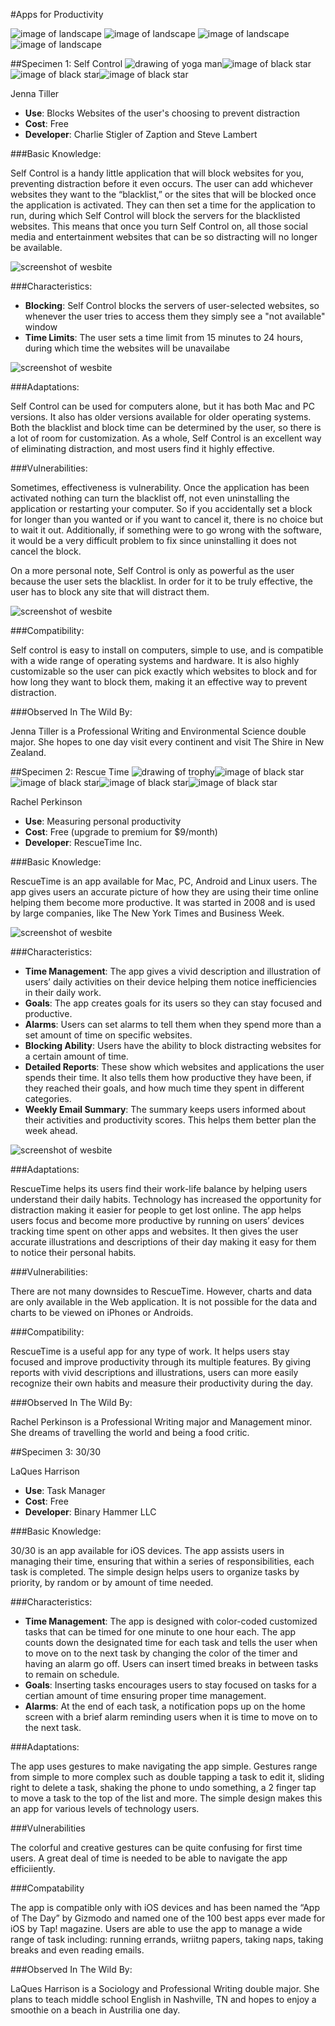 #Apps for Productivity

![image of landscape](img/hybrid_apps.png) ![image of landscape](img/apps_for_web.png)
![image of landscape](img/apps_for_pc.png) ![image of landscape](img/apps_for_mac.jpg)


##Specimen 1: Self Control
![drawing of yoga man](img/distractionfree.png)![image of black star](img/fullstar.png)![image of black star](img/fullstar.png)![image of black star](img/fullstar.png)

Jenna Tiller
* **Use**: Blocks Websites of the user's choosing to prevent distraction
* **Cost**: Free
* **Developer**: Charlie Stigler of Zaption and Steve Lambert

###Basic Knowledge:

Self Control is a handy little application that will block websites for you, preventing distraction before it even occurs. The user can add whichever websites they want to the “blacklist,” or the sites that will be blocked once the application is activated. They can then set a time for the application to run, during which Self Control will block the servers for the blacklisted websites. This means that once you turn Self Control on, all those social media and entertainment websites that can be so distracting will no longer be available. 

![screenshot of wesbite](img/selfcontrol-1.png)

###Characteristics:

* **Blocking**: Self Control blocks the servers of user-selected websites, so whenever the user tries to access them they simply see a "not available" window
* **Time Limits**: The user sets a time limit from 15 minutes to 24 hours, during which time the websites will be unavailabe

![screenshot of wesbite](img/selfcontrol-2.png)

###Adaptations:

Self Control can be used for computers alone, but it has both Mac and PC versions. It also has older versions available for older operating systems. Both the blacklist and block time can be determined by the user, so there is a lot of room for customization. As a whole, Self Control is an excellent way of eliminating distraction, and most users find it highly effective. 

###Vulnerabilities:

Sometimes, effectiveness is vulnerability. Once the application has been activated nothing can turn the blacklist off, not even uninstalling the application or restarting your computer. So if you accidentally set a block for longer than you wanted or if you want to cancel it, there is no choice but to wait it out. Additionally, if something were to go wrong with the software, it would be a very difficult problem to fix since uninstalling it does not cancel the block. 

On a more personal note, Self Control is only as powerful as the user because the user sets the blacklist. In order for it to be truly effective, the user has to block any site that will distract them. 

![screenshot of wesbite](img/selfcontrol-3.png)

###Compatibility: 

Self control is easy to install on computers, simple to use, and is compatible with a wide range of operating systems and hardware. It is also highly customizable so the user can pick exactly which websites to block and for how long they want to block them, making it an effective way to prevent distraction.

###Observed In The Wild By:

Jenna Tiller is a Professional Writing and Environmental Science double major. She hopes to one day visit every continent and visit The Shire in New Zealand.

##Specimen 2: Rescue Time
![drawing of trophy](img/goalwriting.png)![image of black star](img/fullstar.png)![image of black star](img/fullstar.png)![image of black star](img/fullstar.png)![image of black star](img/fullstar.png)

Rachel Perkinson
* **Use**: Measuring personal productivity
* **Cost**: Free (upgrade to premium for $9/month)
* **Developer**: RescueTime Inc. 

###Basic Knowledge:

RescueTime is an app available for Mac, PC, Android and Linux users. The app gives users an accurate picture of how they are using their time online helping them become more productive. It was started in 2008 and is used by large companies, like The New York Times and Business Week.

![screenshot of wesbite](img/rescuetime-1.png)

###Characteristics:

* **Time Management**: The app gives a vivid description and illustration of users’ daily activities on their device helping them notice inefficiencies in their daily work.
* **Goals**: The app creates goals for its users so they can stay focused and productive.
* **Alarms**: Users can set alarms to tell them when they spend more than a set amount of time on specific websites.
* **Blocking Ability**: Users have the ability to block distracting websites for a certain amount of time. 
* **Detailed Reports**: These show which websites and applications the user spends their time. It also tells them how productive they have been, if they reached their goals, and how much time they spent in different categories.
* **Weekly Email Summary**: The summary keeps users informed about their activities and productivity scores. This helps them better plan the week ahead.

![screenshot of wesbite](img/rescuetime-2.png)

###Adaptations:

RescueTime helps its users find their work-life balance by helping users understand their daily habits. Technology has increased the opportunity for distraction making it easier for people to get lost online. The app helps users focus and become more productive by running on users’ devices tracking time spent on other apps and websites. It then gives the user accurate illustrations and descriptions of their day making it easy for them to notice their personal habits.

###Vulnerabilities:

There are not many downsides to RescueTime. However, charts and data are only available in the Web application. It is not possible for the data and charts to be viewed on iPhones or Androids.

###Compatibility:

RescueTime is a useful app for any type of work. It helps users stay focused and improve productivity through its multiple features. By giving reports with vivid descriptions and illustrations, users can more easily recognize their own habits and measure their productivity during the day.

###Observed In The Wild By:

Rachel Perkinson is a Professional Writing major and Management minor. She dreams of travelling the world and being a food critic. 

##Specimen 3: 30/30

LaQues Harrison 
* **Use**: Task Manager
* **Cost**: Free 
* **Developer**: Binary Hammer LLC

###Basic Knowledge:

30/30 is an app available for iOS devices. The app assists users in managing their time, ensuring that within a series of responsibilities, each task is completed. The simple design helps users to organize tasks by priority, by random or by amount of time needed.  


###Characteristics: 

* **Time Management**:  The app is designed with color-coded customized tasks that can be timed for one minute to one hour each. The app counts down the designated time for each task and tells the user when to move on to the next task by changing the color of the timer and having an alarm go off. Users can insert timed breaks in between tasks to remain on schedule.  
* **Goals**: Inserting tasks encourages users to stay focused on tasks for a certian amount of time ensuring proper time management. 
* **Alarms**: At the end of each task, a notification pops up on the home screen with a brief alarm reminding users when it is time to move on to the next task. 

###Adaptations:

The app uses gestures to make navigating the app simple. Gestures range from simple to more complex such as double tapping a task to edit it, sliding right to delete a task, shaking the phone to undo something, a 2 finger tap to move a task to the top of the list and more. The simple design makes this an app for various levels of technology users. 



###Vulnerabilities 

The colorful and creative gestures can be quite confusing for first time users. A great deal of time is needed to be able to navigate the app efficiiently. 

###Compatability

The app is compatible only with iOS devices and has been named the “App of The Day” by Gizmodo and named one of the 100 best apps ever made for iOS by Tap! magazine. Users are able to use the app to manage a wide range of task including: running errands, wriitng papers, taking naps, taking breaks and even reading emails. 

###Observed In The Wild By:

LaQues Harrison is a Sociology and Professional Writing double major. She plans to teach middle school English in Nashville, TN and hopes to enjoy a smoothie on a beach in Austrilia one day. 
